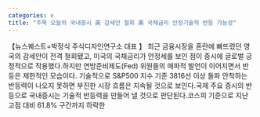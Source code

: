 ```yaml
---
categories: e
title: "주목 오늘의 국내증시 英 감세안 철회 美 국채금리 안정기술적 반등 가능성"
---
```

【뉴스퀘스트=박정식 주식디자인연구소 대표 】 최근 금융시장을 혼란에 빠뜨렸던 영국의 감세안이 전격 철회됐고, 미국의 국채금리가 안정세를 보인 점이 증시에 글로벌 긍정적으로 작용했다.하지만 연방준비제도(Fed) 위원들의 매파적 발언이 이어지면서 반등은 제한적인 모습이다. 기술적으로 S&P500 지수 기준 3816선 이상 돌파 안착하는 반등력이 나오지 못하면 부진한 시장 흐름은 지속될 것으로 보인다.국제 주요 증시의 반등으로 국내증시는 기술적 반등력을 만들어 낼 것으로 판단된다.코스피 기준으로 지난 고점 대비 61.8% 구간까지 하락한